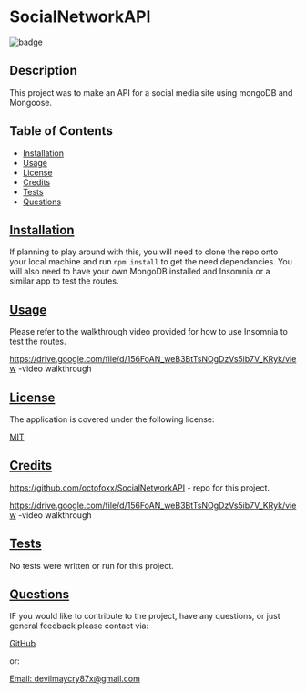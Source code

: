 
# SocialNetworkAPI

![badge](https://img.shields.io/badge/License-MIT-blue.svg)

## Description

  This project was to make an API for a social media site using mongoDB and Mongoose.

## Table of Contents
  
* [Installation](#installation)
* [Usage](#usage)
* [License](#license)
* [Credits](#credits)
* [Tests](#tests)
* [Questions](#questions)

## [Installation](#table-of-contents)

  If planning to play around with this, you will need to clone the repo onto your local machine and run `npm install` to get the need dependancies. You will also need  to have your own MongoDB installed and Insomnia or a similar app to test the routes.

## [Usage](#table-of-contents)
  
  Please refer to the walkthrough video provided for how to use Insomnia to test the routes.
  
  https://drive.google.com/file/d/156FoAN_weB3BtTsNOgDzVs5ib7V_KRyk/view -video walkthrough

## [License](#table-of-contents)
  
  The application is covered under the following license:
  
  [MIT](https://opensource.org/licenses/MIT)  

## [Credits](#table-of-contents)
  
  https://github.com/octofoxx/SocialNetworkAPI - repo for this project.

  https://drive.google.com/file/d/156FoAN_weB3BtTsNOgDzVs5ib7V_KRyk/view -video walkthrough

## [Tests](#table-of-contents)
  
  No tests were written or run for this project.

## [Questions](#table-of-contents)

  IF you would like to contribute to the project, have any questions, or just general feedback please contact via:
  
  [GitHub](https://github.com/octofoxx)

  or:
  
  [Email: devilmaycry87x@gmail.com](mailto:devilmaycry87x@gmail.com)  
